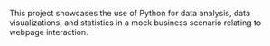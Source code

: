 This project showcases the use of Python for data analysis, data visualizations, and statistics in a mock business scenario relating to webpage interaction.
